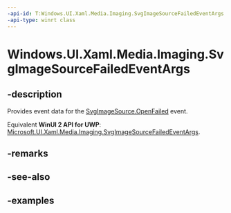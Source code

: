 ```yaml
---
-api-id: T:Windows.UI.Xaml.Media.Imaging.SvgImageSourceFailedEventArgs
-api-type: winrt class
---
```


<!-- Class syntax.
public class SvgImageSourceFailedEventArgs 
-->

# Windows.UI.Xaml.Media.Imaging.SvgImageSourceFailedEventArgs

## -description
Provides event data for the [SvgImageSource.OpenFailed](svgimagesource_openfailed.md) event.

Equivalent **WinUI 2 API for UWP**: [Microsoft.UI.Xaml.Media.Imaging.SvgImageSourceFailedEventArgs](/windows/winui/api/microsoft.ui.xaml.media.imaging.svgimagesourcefailedeventargs).

## -remarks

## -see-also

## -examples


